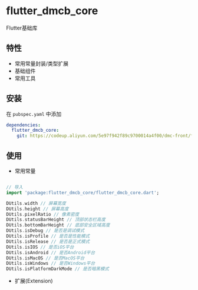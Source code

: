 # flutter_dmcb_core
Flutter基础库

## 特性

* 常用常量封装/类型扩展
* 基础组件
* 常用工具

## 安装
在 `pubspec.yaml` 中添加
```yml
dependencies:
  flutter_dmcb_core:
    git: https://codeup.aliyun.com/5e97f942f89c9700014a4f00/dmc-front/flutter_components/flutter_dmcb_core.git
```

## 使用

* 常用常量
```dart

// 导入
import 'package:flutter_dmcb_core/flutter_dmcb_core.dart'; 

DUtils.width // 屏幕宽度
DUtils.height // 屏幕高度
DUtils.pixelRatio // 像素密度
DUtils.statusBarHeight // 顶部状态栏高度
DUtils.bottomBarHeight // 底部安全区域高度
DUtils.isDebug // 是否是调试模式
DUtils.isProfile // 是否是性能模式
DUtils.isRelease // 是否是正式模式
DUtils.isIOS // 是否iOS平台
DUtils.isAndroid // 是否Android平台
DUtils.isMacOS // 是否MacOS平台
DUtils.isWindows // 是否Windows平台
DUtils.isPlatformDarkMode // 是否暗黑模式

```

* 扩展(Extension)
